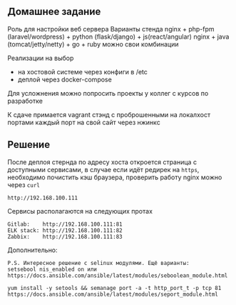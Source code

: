 ## Домашнее задание

Роль для настройки веб сервера
Варианты стенда
nginx + php-fpm (laravel/wordpress) + python (flask/django) + js(react/angular)
nginx + java (tomcat/jetty/netty) + go + ruby
можно свои комбинации

Реализации на выбор

- на хостовой системе через конфиги в /etc
- деплой через docker-compose

Для усложнения можно попросить проекты у коллег с курсов по разработке

К сдаче примается
vagrant стэнд с проброшенными на локалхост портами
каждый порт на свой сайт
через нжинкс

## Решение

После деплоя стернда по адресу хоста откроется страница с доступными сервисами,
в случае если идёт редирек на `https`, необходимо почистить кэш браузера, проверить работу nginx можно через `curl`

```
http://192.168.100.111
```

Сервисы располагаются на следующих протах

```
Gitlab:    http://192.168.100.111:81
ELK stack: http://192.168.100.111:82
Zabbix:    http://192.168.100.111:83
```
Дополнительно:
```
P.S. Интересное решение с selinux модулями. Ещё варианты:
setsebool nis_enabled on или
https://docs.ansible.com/ansible/latest/modules/seboolean_module.html

yum install -y setools && semanage port -a -t http_port_t -p tcp 81
https://docs.ansible.com/ansible/latest/modules/seport_module.html
```
